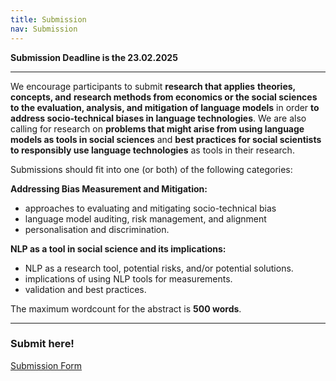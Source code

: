 ```yaml
---
title: Submission
nav: Submission
---
```


**Submission Deadline is the 23.02.2025**

-----

We encourage participants to submit **research that applies** **theories, concepts, and** **research methods from economics or the social sciences to the evaluation, analysis, and mitigation of language models** in order **to address socio-technical biases in language technologies**. We are also calling for research on **problems that might arise from using language models as tools in social sciences** and **best practices for social scientists to responsibly use language technologies** as tools in their research.

Submissions should fit into one (or both) of the following categories:

**Addressing Bias Measurement and Mitigation:**

- approaches to evaluating and mitigating socio-technical bias
- language model auditing, risk management, and alignment
- personalisation and discrimination.

**NLP as a tool in social science and its implications:**

- NLP as a research tool, potential risks, and/or potential solutions.
- implications of using NLP tools for measurements.
- validation and best practices.

The maximum wordcount for the abstract is **500 words**.

-----

### Submit here!

[Submission Form](https://docs.google.com/forms/d/e/1FAIpQLSch5cK5zy5jxVq54oPO_ivTWXO1fUg1xMcs0XH34yRyyAuwaQ/viewform) 
